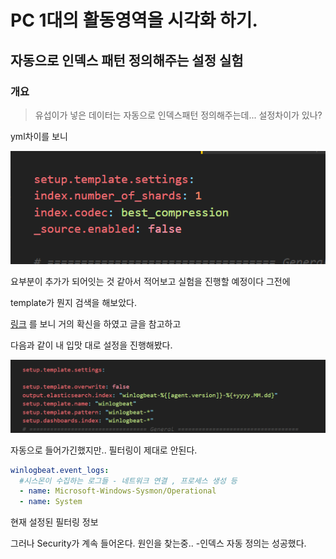 # PC 1대의 활동영역을 시각화 하기.

## 자동으로 인덱스 패턴 정의해주는 설정 실험

### 개요

> 유섭이가 넣은 데이터는 자동으로 인덱스패턴 정의해주는데... 설정차이가 있나?

yml차이를 보니

![그림](./img/24.PNG)

요부분이 추가가 되어잇는 것 같아서 적어보고 실험을 진행할 예정이다 그전에

template가 뭔지 검색을 해보았다.

[링크](https://www.elastic.co/guide/en/beats/metricbeat/current/metricbeat-template.html) 를 보니 거의 확신을 하였고 글을 참고하고

다음과 같이 내 입맛 대로 설정을 진행해봤다.

![그림](./img/25.PNG)

자동으로 들어가긴했지만.. 필터링이 제대로 안된다.

```yml
winlogbeat.event_logs:
  #시스몬이 수집하는 로그들 - 네트워크 연결 , 프로세스 생성 등
  - name: Microsoft-Windows-Sysmon/Operational
  - name: System
```

현재 설정된 필터링 정보

그러나 Security가 계속 들어온다. 원인을 찾는중.. -인덱스 자동 정의는 성공했다.